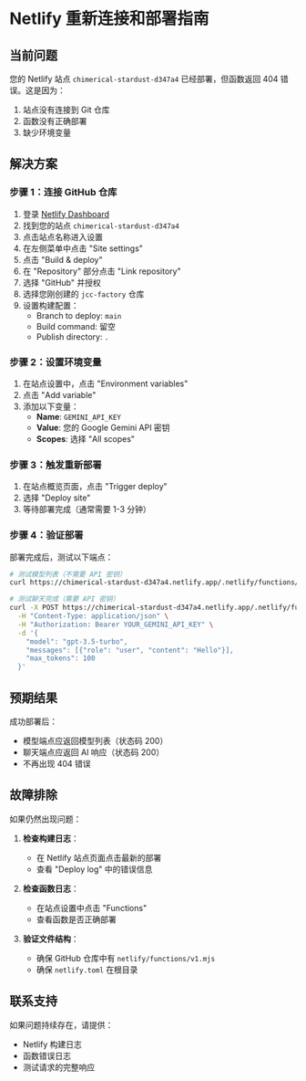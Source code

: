 # Netlify 重新连接和部署指南

## 当前问题
您的 Netlify 站点 `chimerical-stardust-d347a4` 已经部署，但函数返回 404 错误。这是因为：
1. 站点没有连接到 Git 仓库
2. 函数没有正确部署
3. 缺少环境变量

## 解决方案

### 步骤 1：连接 GitHub 仓库

1. 登录 [Netlify Dashboard](https://app.netlify.com)
2. 找到您的站点 `chimerical-stardust-d347a4`
3. 点击站点名称进入设置
4. 在左侧菜单中点击 "Site settings"
5. 点击 "Build & deploy" 
6. 在 "Repository" 部分点击 "Link repository"
7. 选择 "GitHub" 并授权
8. 选择您刚创建的 `jcc-factory` 仓库
9. 设置构建配置：
   - Branch to deploy: `main`
   - Build command: 留空
   - Publish directory: `.`

### 步骤 2：设置环境变量

1. 在站点设置中，点击 "Environment variables"
2. 点击 "Add variable"
3. 添加以下变量：
   - **Name**: `GEMINI_API_KEY`
   - **Value**: 您的 Google Gemini API 密钥
   - **Scopes**: 选择 "All scopes"

### 步骤 3：触发重新部署

1. 在站点概览页面，点击 "Trigger deploy"
2. 选择 "Deploy site"
3. 等待部署完成（通常需要 1-3 分钟）

### 步骤 4：验证部署

部署完成后，测试以下端点：

```bash
# 测试模型列表（不需要 API 密钥）
curl https://chimerical-stardust-d347a4.netlify.app/.netlify/functions/v1/models

# 测试聊天完成（需要 API 密钥）
curl -X POST https://chimerical-stardust-d347a4.netlify.app/.netlify/functions/v1/chat/completions \
  -H "Content-Type: application/json" \
  -H "Authorization: Bearer YOUR_GEMINI_API_KEY" \
  -d '{
    "model": "gpt-3.5-turbo",
    "messages": [{"role": "user", "content": "Hello"}],
    "max_tokens": 100
  }'
```

## 预期结果

成功部署后：
- 模型端点应返回模型列表（状态码 200）
- 聊天端点应返回 AI 响应（状态码 200）
- 不再出现 404 错误

## 故障排除

如果仍然出现问题：

1. **检查构建日志**：
   - 在 Netlify 站点页面点击最新的部署
   - 查看 "Deploy log" 中的错误信息

2. **检查函数日志**：
   - 在站点设置中点击 "Functions"
   - 查看函数是否正确部署

3. **验证文件结构**：
   - 确保 GitHub 仓库中有 `netlify/functions/v1.mjs`
   - 确保 `netlify.toml` 在根目录

## 联系支持

如果问题持续存在，请提供：
- Netlify 构建日志
- 函数错误日志
- 测试请求的完整响应 